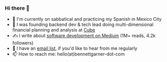 ### Hi there 👋
- 🌴 I'm currently on sabbatical and practicing my Spanish in Mexico City
- 🔭 I was founding backend dev & tech lead doing multi-dimensional financial planning and analysis at [Cube](https://www.cubesoftware.com/)
- ✍️ I write about [software development on Medium](https://bennettgarner.medium.com/) (1M+ reads, 4.2k followers)
- 📧 I have an [email list](https://mailchi.mp/d071a31ee37b/58s3reaf18), if you'd like to hear from me regularly
- 📫 How to reach me: hello(at)bennettgarner-dot-com
